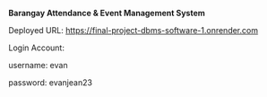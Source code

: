 **Barangay Attendance & Event Management System**


Deployed URL:
https://final-project-dbms-software-1.onrender.com


Login Account:

username: evan

password: evanjean23
